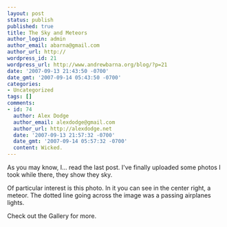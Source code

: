 ```yaml
---
layout: post
status: publish
published: true
title: The Sky and Meteors
author_login: admin
author_email: abarna@gmail.com
author_url: http://
wordpress_id: 21
wordpress_url: http://www.andrewbarna.org/blog/?p=21
date: '2007-09-13 21:43:50 -0700'
date_gmt: '2007-09-14 05:43:50 -0700'
categories:
- Uncategorized
tags: []
comments:
- id: 74
  author: Alex Dodge
  author_email: alexdodge@gmail.com
  author_url: http://alexdodge.net
  date: '2007-09-13 21:57:32 -0700'
  date_gmt: '2007-09-14 05:57:32 -0700'
  content: Wicked.
---
```

As you may know, I... read the last post. I've finally uploaded some photos I took while there, they show they sky.

Of particular interest is this photo. In it you can see in the center right, a meteor. The dotted line going across the image was a passing airplanes lights.

Check out the Gallery for more.

